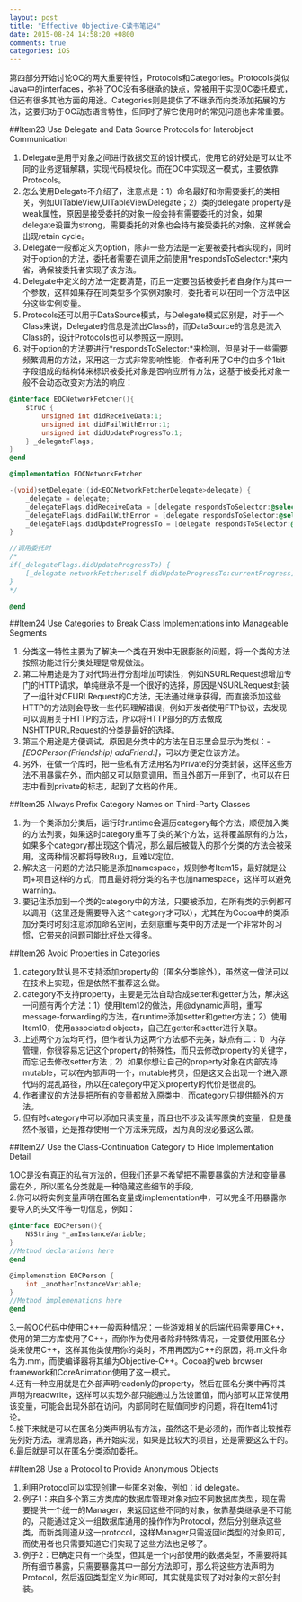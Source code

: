 ```yaml
---
layout: post
title: "Effective Objective-C读书笔记4"
date: 2015-08-24 14:58:20 +0800
comments: true
categories: iOS
---
```


第四部分开始讨论OC的两大重要特性，Protocols和Categories。Protocols类似Java中的interfaces，弥补了OC没有多继承的缺点，常被用于实现OC委托模式，但还有很多其他方面的用途。Categories则是提供了不继承而向类添加拓展的方法，这要归功于OC动态语言特性，但同时了解它使用时的常见问题也非常重要。

<!--more-->

##Item23 Use Delegate and Data Source Protocols for Interobject Communication

1. Delegate是用于对象之间进行数据交互的设计模式，使用它的好处是可以让不同的业务逻辑解耦，实现代码模块化。而在OC中实现这一模式，主要依靠Protocols。
2. 怎么使用Delegate不介绍了，注意点是：1）命名最好和你需要委托的类相关，例如UITableView,UITableViewDelegate；2）类的delegate property是weak属性，原因是接受委托的对象一般会持有需要委托的对象，如果delegate设置为strong，需要委托的对象也会持有接受委托的对象，这样就会出现retain cycle。
3. Delegate一般都定义为option，除非一些方法是一定要被委托者实现的，同时对于option的方法，委托者需要在调用之前使用*respondsToSelector:*来内省，确保被委托者实现了该方法。
4. Delegate中定义的方法一定要清楚，而且一定要包括被委托者自身作为其中一个参数，这样如果存在同类型多个实例对象时，委托者可以在同一个方法中区分这些实例变量。
5. Protocols还可以用于DataSource模式，与Delegate模式区别是，对于一个Class来说，Delegate的信息是流出Class的，而DataSource的信息是流入Class的，设计Protocols也可以参照这一原则。
6. 对于option的方法要进行*respondsToSelector:*来检测，但是对于一些需要频繁调用的方法，采用这一方式非常影响性能，作者利用了C中的由多个1bit字段组成的结构体来标识被委托对象是否响应所有方法，这基于被委托对象一般不会动态改变对方法的响应：

```objectivec
@interface EOCNetworkFetcher(){
	struc {
		unsigned int didReceiveData:1;
		unsigned int didFailWithError:1;
		unsigned int didUpdateProgressTo:1;
	} _delegateFlags;
}
@end

@implementation EOCNetworkFetcher

-(void)setDelegate:(id<EOCNetworkFetcherDelegate>delegate) {
	_delegate = delegate;
	_delegateFlags.didReceiveData = [delegate respondsToSelector:@selector(networkFetcher: didReceiveData:)];
	_delegateFlags.didFailWithError = [delegate respondsToSelector:@selector(networkFetcher: didFailWithError:)];
	_delegateFlags.didUpdateProgressTo = [delegate respondsToSelector:@selector(networkFetcher: didUpdateProgressTo:)];
}

//调用委托时
/*
if(_delegateFlags.didUpdateProgressTo) {
	[_delegate networkFetcher:self didUpdateProgressTo:currentProgress];
}
*/

@end
```

<!--more-->

##Item24 Use Categories to Break Class Implementations into Manageable Segments

1. 分类这一特性主要为了解决一个类在开发中无限膨胀的问题，将一个类的方法按照功能进行分类处理是常规做法。
2. 第二种用途是为了对代码进行分割增加可读性，例如NSURLRequest想增加专门的HTTP请求，单纯继承不是一个很好的选择，原因是NSURLRequest封装了一组针对CFURLRequest的C方法，无法通过继承获得，而直接添加这些HTTP的方法则会导致一些代码理解错误，例如开发者使用FTP协议，去发现可以调用关于HTTP的方法，所以将HTTP部分的方法做成NSHTTPURLRequest的分类是最好的选择。
3. 第三个用途是方便调试，原因是分类中的方法在日志里会显示为类似：*-[EOCPerson(Friendship) addFriend:]*，可以方便定位该方法。
4. 另外，在做一个库时，把一些私有方法用名为Private的分类封装，这样这些方法不用暴露在外，而内部又可以随意调用，而且外部万一用到了，也可以在日志中看到private的标志，起到了文档的作用。

<!--more-->

##Item25 Always Prefix Category Names on Third-Party Classes

1. 为一个类添加分类后，运行时runtime会遍历category每个方法，顺便加入类的方法列表，如果这时category重写了类的某个方法，这将覆盖原有的方法，如果多个category都出现这个情况，那么最后被载入的那个分类的方法会被采用，这两种情况都将导致Bug，且难以定位。
2. 解决这一问题的方法只能是添加namespace，规则参考Item15，最好就是公司+项目这样的方式，而且最好将分类的名字也加namespace，这样可以避免warning。
3. 要记住添加到一个类的category中的方法，只要被添加，在所有类的示例都可以调用（这里还是需要导入这个category才可以），尤其在为Cocoa中的类添加分类时时刻注意添加命名空间，去刻意重写类中的方法是一个非常坏的习惯，它带来的问题可能比好处大得多。

<!--more-->

##Item26 Avoid Properties in Categories

1. category默认是不支持添加property的（匿名分类除外），虽然这一做法可以在技术上实现，但是依然不推荐这么做。
2. category不支持property，主要是无法自动合成setter和getter方法，解决这一问题有两个方法：1）使用Item12的做法，用@dynamic声明，重写message-forwarding的方法，在runtime添加setter和getter方法；2）使用Item10，使用associated objects，自己在getter和setter进行关联。
3. 上述两个方法均可行，但作者认为这两个方法都不完美，缺点有二：1）内存管理，你很容易忘记这个property的特殊性，而只去修改property的关键字，而忘记去修改setter方法；2）如果你想让自己的property对象在内部支持mutable，可以在内部声明一个，mutable拷贝，但是这又会出现一个进入源代码的混乱路径，所以在category中定义property的代价是很高的。
4. 作者建议的方法是把所有的变量都放入原类中，而category只提供额外的方法。
5. 但有时category中可以添加只读变量，而且也不涉及读写原类的变量，但是虽然不报错，还是推荐使用一个方法来完成，因为真的没必要这么做。

<!--more-->

##Item27 Use the Class-Continuation Category to Hide Implementation Detail

1.OC是没有真正的私有方法的，但我们还是不希望把不需要暴露的方法和变量暴露在外，所以匿名分类就是一种隐藏这些细节的手段。  
2.你可以将实例变量声明在匿名变量或implementation中，可以完全不用暴露你要导入的头文件等一切信息，例如：  

```objectivec
@interface EOCPerson(){
	NSString *_anInstanceVariable;
}
//Method declarations here
@end

@implemenation EOCPerson {
	int _anotherInstanceVariable;
}
//Method implemenations here
@end
```

3.一般OC代码中使用C++一般两种情况：一些游戏相关的后端代码需要用C++，使用的第三方库使用了C++，而你作为使用者除非特殊情况，一定要使用匿名分类来使用C++，这样其他类使用你的类时，不用再因为C++的原因，将.m文件命名为.mm，而使编译器将其编为Objective-C++。Cocoa的web browser framework和CoreAnimation使用了这一模式。  
4.还有一种应用就是在外部声明readonly的property，然后在匿名分类中再将其声明为readwrite，这样可以实现外部只能通过方法设置值，而内部可以正常使用该变量，可能会出现外部在访问，内部同时在赋值同步的问题，将在Item41讨论。  
5.接下来就是可以在匿名分类声明私有方法，虽然这不是必须的，而作者比较推荐先列好方法，理清思路，再开始实现，如果是比较大的项目，还是需要这么干的。  
6.最后就是可以在匿名分类添加委托。

<!--more-->

##Item28 Use a Protocol to Provide Anonymous Objects

1. 利用Protocol可以实现创建一些匿名对象，例如：id<EOCDelegate> delegate。
2. 例子1：来自多个第三方类库的数据库管理对象对应不同数据库类型，现在需要提供一个统一的Manager，来返回这些不同的对象，依靠基类继承是不可能的，只能通过定义一组数据库通用的操作作为Protocol，然后分别继承这些类，而新类则遵从这一protocol，这样Manager只需返回id<Protocol>类型的对象即可，而使用者也只需要知道它们实现了这些方法也足够了。
3. 例子2：已确定只有一个类型，但其是一个内部使用的数据类型，不需要将其所有细节暴露，只需要暴露其中一部分方法即可，那么将这些方法声明为Protocol，然后返回类型定义为id<Protocol>即可，其实就是实现了对对象的大部分封装。


